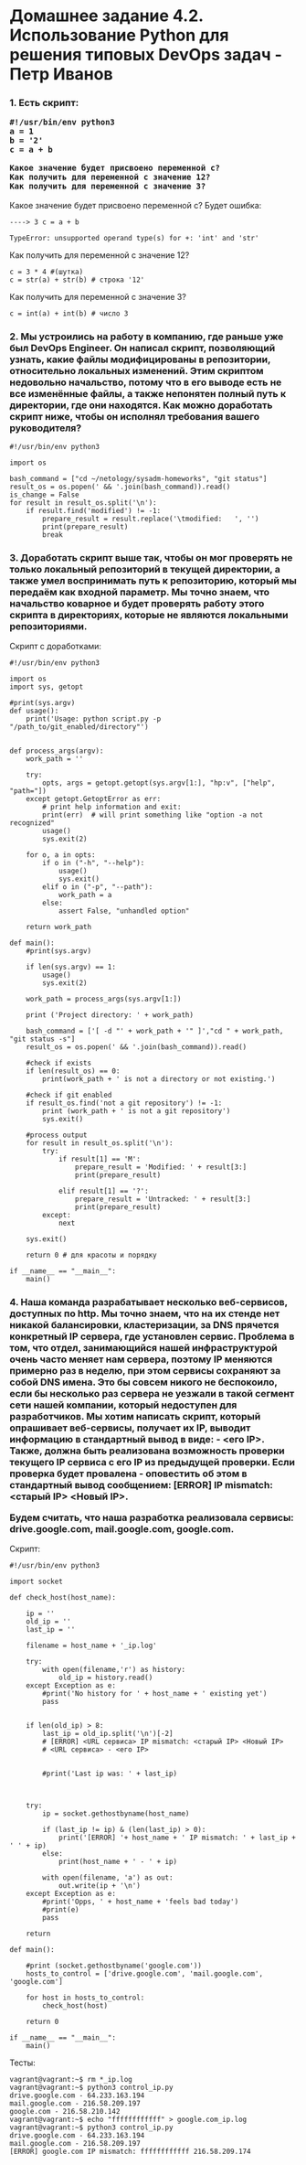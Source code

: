 <h1>Домашнее задание 4.2. Использование Python для решения типовых DevOps задач - Петр Иванов</h1>

<h3>1. Есть скрипт:

	#!/usr/bin/env python3
	a = 1
	b = '2'
	c = a + b
	
	Какое значение будет присвоено переменной c?
	Как получить для переменной c значение 12?
	Как получить для переменной c значение 3?

</h3>

Какое значение будет присвоено переменной c? Будет ошибка: 

	----> 3 c = a + b  

	TypeError: unsupported operand type(s) for +: 'int' and 'str'
	
Как получить для переменной c значение 12?

	с = 3 * 4 #(шутка)
	c = str(a) + str(b) # строка '12'

Как получить для переменной c значение 3?

	c = int(a) + int(b) # число 3

<h3>2. Мы устроились на работу в компанию, где раньше уже был DevOps Engineer. 
Он написал скрипт, позволяющий узнать, какие файлы модифицированы в репозитории, 
относительно локальных изменений. Этим скриптом недовольно начальство, потому 
что в его выводе есть не все изменённые файлы, а также непонятен полный путь к 
директории, где они находятся. Как можно доработать скрипт ниже, чтобы он 
исполнял требования вашего руководителя?</h3>	

~~~python3
#!/usr/bin/env python3

import os

bash_command = ["cd ~/netology/sysadm-homeworks", "git status"]
result_os = os.popen(' && '.join(bash_command)).read()
is_change = False
for result in result_os.split('\n'):
    if result.find('modified') != -1:
        prepare_result = result.replace('\tmodified:   ', '')
        print(prepare_result)
        break
~~~

<h3>3. Доработать скрипт выше так, чтобы он мог проверять не только локальный репозиторий 
в текущей директории, а также умел воспринимать путь к репозиторию, который мы передаём 
как входной параметр. Мы точно знаем, что начальство коварное и будет проверять работу 
этого скрипта в директориях, которые не являются локальными репозиториями.</h3>

Скрипт с доработками:

~~~python3
#!/usr/bin/env python3

import os
import sys, getopt

#print(sys.argv)
def usage():
    print('Usage: python script.py -p "/path_to/git_enabled/directory"')


def process_args(argv):
    work_path = ''

    try:
        opts, args = getopt.getopt(sys.argv[1:], "hp:v", ["help", "path="])
    except getopt.GetoptError as err:
        # print help information and exit:
        print(err)  # will print something like "option -a not recognized"
        usage()
        sys.exit(2)

    for o, a in opts:
        if o in ("-h", "--help"):
            usage()
            sys.exit()
        elif o in ("-p", "--path"):
            work_path = a
        else:
            assert False, "unhandled option"

    return work_path

def main():
    #print(sys.argv)

    if len(sys.argv) == 1:
        usage()
        sys.exit(2)

    work_path = process_args(sys.argv[1:])

    print ('Project directory: ' + work_path)

    bash_command = ['[ -d "' + work_path + '" ]',"cd " + work_path, "git status -s"]
    result_os = os.popen(' && '.join(bash_command)).read()

    #check if exists
    if len(result_os) == 0:
        print(work_path + ' is not a directory or not existing.')

    #check if git enabled
    if result_os.find('not a git repository') != -1:
        print (work_path + ' is not a git repository')
        sys.exit()

    #process output
    for result in result_os.split('\n'):
        try:
            if result[1] == 'M':
                prepare_result = 'Modified: ' + result[3:]
                print(prepare_result)

            elif result[1] == '?':
                prepare_result = 'Untracked: ' + result[3:]
                print(prepare_result)
        except:
            next

    sys.exit()

    return 0 # для красоты и порядку

if __name__ == "__main__":
    main()
~~~


<h3>4. Наша команда разрабатывает несколько веб-сервисов, доступных по http. Мы точно знаем, 
что на их стенде нет никакой балансировки, кластеризации, за DNS прячется конкретный IP сервера, 
где установлен сервис. Проблема в том, что отдел, занимающийся нашей инфраструктурой очень часто 
меняет нам сервера, поэтому IP меняются примерно раз в неделю, при этом сервисы сохраняют за 
собой DNS имена. Это бы совсем никого не беспокоило, если бы несколько раз сервера не уезжали 
в такой сегмент сети нашей компании, который недоступен для разработчиков. Мы хотим написать 
скрипт, который опрашивает веб-сервисы, получает их IP, выводит информацию в стандартный вывод 
в виде: <URL сервиса> - <его IP>. Также, должна быть реализована возможность проверки текущего 
IP сервиса c его IP из предыдущей проверки. Если проверка будет провалена - оповестить об этом 
в стандартный вывод сообщением: [ERROR] <URL сервиса> IP mismatch: <старый IP> <Новый IP>.   

Будем считать, что наша разработка реализовала сервисы: drive.google.com, mail.google.com, google.com. </h3>

Скрипт:

~~~python3
#!/usr/bin/env python3

import socket

def check_host(host_name):

    ip = ''
    old_ip = ''
    last_ip = ''

    filename = host_name + '_ip.log'

    try:
        with open(filename,'r') as history:
            old_ip = history.read()
    except Exception as e:
        #print('No history for ' + host_name + ' existing yet')
        pass


    if len(old_ip) > 8:
        last_ip = old_ip.split('\n')[-2]
        # [ERROR] <URL сервиса> IP mismatch: <старый IP> <Новый IP>
        # <URL сервиса> - <его IP>


        #print('Last ip was: ' + last_ip)



    try:
        ip = socket.gethostbyname(host_name)

        if (last_ip != ip) & (len(last_ip) > 0):
            print('[ERROR] '+ host_name + ' IP mismatch: ' + last_ip + ' ' + ip)
        else:
            print(host_name + ' - ' + ip)

        with open(filename, 'a') as out:
            out.write(ip + '\n')
    except Exception as e:
        #print('Opps, ' + host_name + 'feels bad today')
        #print(e)
        pass

    return

def main():

    #print (socket.gethostbyname('google.com'))
    hosts_to_control = ['drive.google.com', 'mail.google.com', 'google.com']

    for host in hosts_to_control:
        check_host(host)

    return 0

if __name__ == "__main__":
    main()
~~~

Тесты: 

	vagrant@vagrant:~$ rm *_ip.log
	vagrant@vagrant:~$ python3 control_ip.py
	drive.google.com - 64.233.163.194
	mail.google.com - 216.58.209.197
	google.com - 216.58.210.142
	vagrant@vagrant:~$ echo "ffffffffffff" > google.com_ip.log
	vagrant@vagrant:~$ python3 control_ip.py
	drive.google.com - 64.233.163.194
	mail.google.com - 216.58.209.197
	[ERROR] google.com IP mismatch: ffffffffffff 216.58.209.174

